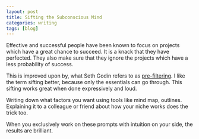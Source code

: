 ```yaml
---
layout: post
title: Sifting the Subconscious Mind
categories: writing
tags: [blog]
---
```


Effective and successful people have been known to focus on projects which have a great chance to succeed. It is a knack that they have perfected. They also make sure that they ignore the projects which have a less probability of success. 

This is improved upon by, what Seth Godin refers to as [pre-filtering](https://seths.blog/2020/11/subconscious-pre-filtering/). I like the term sifting better, because only the essentials can go through.
This sifting works great when done expressively and loud. 

Writing down what factors you want using tools like mind map, outlines. 
Explaining it to a colleague or friend about how your niche works does the trick too. 

When you exclusively work on these prompts with intuition on your side, the results are brilliant.